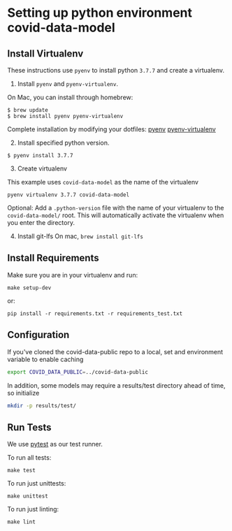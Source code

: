 # Setting up python environment covid-data-model

## Install Virtualenv

These instructions use `pyenv` to install python `3.7.7` and create a virtualenv.

1. Install `pyenv` and `pyenv-virtualenv`.

  On Mac, you can install through homebrew:

  ```
  $ brew update
  $ brew install pyenv pyenv-virtualenv
  ```
  Complete installation by modifying your dotfiles: [pyenv](https://github.com/pyenv/pyenv#basic-github-checkout)
  [pyenv-virtualenv](https://github.com/pyenv/pyenv-virtualenv#installing-with-homebrew-for-macos-users)

2. Install specified python version.

  ```
  $ pyenv install 3.7.7
  ```

3. Create virtualenv

  This example uses `covid-data-model` as the name of the virtualenv
  ```
  pyenv virtualenv 3.7.7 covid-data-model
  ```

  Optional: Add a `.python-version` file with the name of your virtualenv to the `covid-data-model/` root.
  This will automatically activate the virtualenv when you enter the directory.

4. Install git-lfs
  On mac, `brew install git-lfs`

## Install Requirements

Make sure you are in your virtualenv and run:

```
make setup-dev
```

or:

```
pip install -r requirements.txt -r requirements_test.txt
```

## Configuration

If you've cloned the covid-data-public repo to a local, set and environment variable to enable caching
```bash
export COVID_DATA_PUBLIC=../covid-data-public
```

In addition, some models may require a results/test directory ahead of time, so initialize
```bash
mkdir -p results/test/
```


## Run Tests

We use [pytest](https://docs.pytest.org/en/latest/contents.html) as our test runner.

To run all tests:
```
make test
```

To run just unittests:
```
make unittest
```

To run just linting:
```
make lint
```
